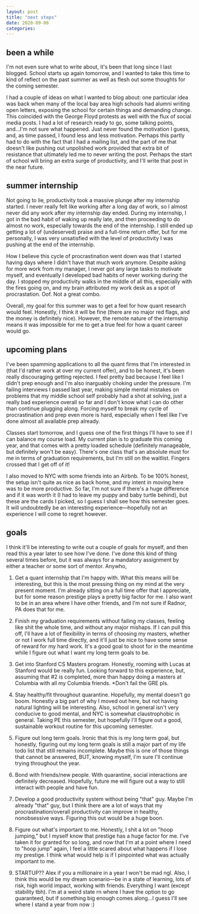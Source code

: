 ```yaml
---
layout: post
title: "next steps"
date: 2020-09-08
categories:
---
```

## been a while
I'm not even sure what to write about, it's been that long since I last blogged. School starts up again tomorrow, and I wanted to take this time to kind of reflect on the past summer as well as flesh out some thoughts for the coming semester.

I had a couple of ideas on what I wanted to blog about: one particular idea was back when many of the local bay area high schools had alumni writing open letters, exposing the school for certain things and demanding change. This coincided with the George Floyd protests as well with the flux of social media posts. I had a lot of research ready to go, some talking points, and...I'm not sure what happened. Just never found the motivation I guess, and, as time passed, I found less and less motivation. Perhaps this partly had to do with the fact that I had a mailing list, and the part of me that doesn't like pushing out unpolished work provided that extra bit of resistance that ultimately led me to never writing the post. Perhaps the start of school will bring an extra surge of productivity, and I'll write that post in the near future.

## summer internship
Not going to lie, productivity took a massive plunge after my internship started. I never really felt like working after a long day of work, so I almost never did any work after my internship day ended. During my internship, I got in the bad habit of waking up really late, and then proceeding to do almost no work, especially towards the end of the internship. I still ended up getting a lot of (undeserved) praise and a full-time return offer, but for me personally, I was very unsatisfied with the level of productivity I was pushing at the end of the internship.

How I believe this cycle of procrastination went down was that I started having days where I didn't have that much work anymore. Despite asking for more work from my manager, I never got any large tasks to motivate myself, and eventually I developed bad habits of never working during the day. I stopped my productivity walks in the middle of all this, especially with the fires going on, and my brain attributed my work desk as a spot of procrastation. Oof. Not a great combo.

Overall, my goal for this summer was to get a feel for how quant research would feel. Honestly, I think it will be fine (there are no major red flags, and the money is definitely nice). However, the remote nature of the internship means it was impossible for me to get a true feel for how a quant career would go.

## upcoming plans
I've been spamming applications to all the quant firms that I'm interested in (that I'd rather work at over my current offer), and to be honest, it's been really discouraging getting rejected. I feel pretty bad because I feel like I didn't prep enough and I'm also inarguably choking under the pressure. I'm failing interviews I passed last year, making simple mental mistakes on problems that my middle school self probably had a shot at solving, just a really bad experience overall so far and I don't know what I can do other than continue plugging along. Forcing myself to break my cycle of procrastination and prep even more is hard, especially when I feel like I've done almost all available prep already.

Classes start tomorrow, and I guess one of the first things I'll have to see if I can balance my course load. My current plan is to graduate this coming year, and that comes with a pretty loaded schedule (definitely manageable, but definitely won't be easy). There's one class that's an absolute must for me in terms of graduation requirements, but I'm still on the waitlist. Fingers crossed that I get off of it!

I also moved to NYC with some friends into an Airbnb. To be 100% honest, the setup isn't quite as nice as back home, and my intent in moving here was to be more productive. So far, I'm not sure if there's a huge difference and if it was worth it (I had to leave my puppy and baby turtle behind), but these are the cards I picked, so I guess I shall see how this semester goes. It will undoubtedly be an interesting experience––hopefully not an experience I will come to regret however.

## goals
I think it'll be interesting to write out a couple of goals for myself, and then read this a year later to see how I've done. I've done this kind of thing several times before, but it was always for a mandatory assignment by either a teacher or some sort of mentor. Anywho,

1) Get a quant internship that I'm happy with. What this means will be interesting, but this is the most pressing thing on my mind at the very present moment.
I'm already sitting on a full time offer that I appreciate, but for some reason prestige plays a pretty big factor for me. I also want to be in an area where I have other friends, and I'm not sure if Radnor, PA does that for me.

2) Finish my graduation requirements without failing my classes, feeling like shit the whole time, and without any major mishaps.
If I can pull this off, I'll have a lot of flexibility in terms of choosing my masters, whether or not I work full time directly, and it'll just be nice to have some sense of reward for my hard work. It's a good goal to shoot for in the meantime while I figure out what I want my long term goals to be.

3) Get into Stanford CS Masters program.
Honestly, rooming with Lucas at Stanford would be really fun. Looking forward to this experience, but, assuming that #2 is completed, more than happy doing a masters at Columbia with all my Columbia friends. *Don't fail the GRE pls.

4) Stay healthy/fit throughout quarantine.
Hopefully, my mental doesn't go boom. Honestly a big part of why I moved out here, but not having natural lighting will be interesting. Also, school in general isn't very conducive to good mental, and NYC is somewhat claustrophobic in general. Taking PE this semester, but hopefully I'll figure out a good, sustainable workout routine for this upcoming semester.

5) Figure out long term goals.
Ironic that this is my long term goal, but honestly, figuring out my long term goals is still a major part of my life todo list that still remains incomplete. Maybe this is one of those things that cannot be answered, BUT, knowing myself, I'm sure I'll continue trying throughout the year.

6) Bond with friends/new people.
With quarantine, social interactions are definitely decreased. Hopefully, future me will figure out a way to still interact with people and have fun.

7) Develop a good productivity system without being "that" guy.
Maybe I'm already "that" guy, but I think there are a lot of ways that my procrastination/overall productivity can improve in healthy, nonobsessive ways. Figuring this out would be a huge boon.

8) Figure out what's important to me.
Honestly, I shit a lot on "hoop jumping," but I myself know that prestige has a huge factor for me. I've taken it for granted for so long, and now that I'm at a point where I need to "hoop jump" again, I feel a little scared about what happens if I lose my prestige. I think what would help is if I pinpointed what was actually important to me.

9) STARTUP??
Alex if you a millionaire in a year I won't be mad ngl. Also, I think this would be my dream scenario––be in a state of learning, lots of risk, high world impact, working with friends. Everything I want (except stability tbh). I'm at a weird state rn where I have the option to go guaranteed, but if something big enough comes along...I guess I'll see where I stand a year from now :)

